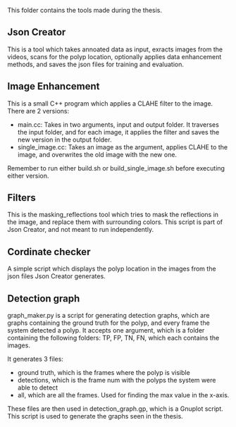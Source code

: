 This folder contains the tools made during the thesis.

## Json Creator
This is a tool which takes annoated data as input, exracts images from the videos, scans for the polyp location, optionally applies data enhancement methods, and saves the json files for training and evaluation.

## Image Enhancement
This is a small C++ program which applies a CLAHE filter to the image.
There are 2 versions:
* main.cc: Takes in two arguments, input and output folder. It traverses the input folder, and for each image, it applies the filter and saves the new version in the output folder.
* single_image.cc: Takes an image as the argument, applies CLAHE to the image, and overwrites the old image with the new one.

Remember to run either build.sh or build_single_image.sh before executing either version.

## Filters
This is the masking_reflections tool which tries to mask the reflections in the image, and replace them with surrounding colors.
This script is part of Json Creator, and not meant to run independently.

## Cordinate checker
A simple script which displays the polyp location in the images from the json files Json Creator generates.

## Detection graph
graph_maker.py is a script for generating detection graphs, which are graphs containing the ground truth for the polyp, and every frame the system detected a polyp.
It accepts one argument, which is a folder containing the following folders: TP, FP, TN, FN, which each contains the images.

It generates 3 files:
* ground truth, which is the frames where the polyp is visible
* detections, which is the frame num with the polyps the system were able to detect
* all, which are all the frames. Used for finding the max value in the x-axis.

These files are then used in detection_graph.gp, which is a Gnuplot script.
This script is used to generate the graphs seen in the thesis.
